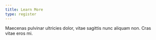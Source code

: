 ```yaml
---
title: Learn More
type: register
---
```


Maecenas pulvinar ultricies dolor, vitae sagittis nunc aliquam non. Cras vitae eros mi.